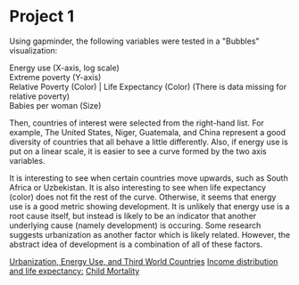 # Project 1

Using gapminder, the following variables were tested in a "Bubbles" visualization:

Energy use (X-axis, log scale)  
Extreme poverty (Y-axis)  
Relative Poverty (Color) | Life Expectancy (Color) (There is data missing for relative poverty)  
Babies per woman (Size)  

Then, countries of interest were selected from the right-hand list.
For example, The United States, Niger, Guatemala, and China represent a good diversity of countries that all behave a little differently. Also, if energy use is put on a linear scale, it is easier to see a curve formed by the two axis variables.

It is interesting to see when certain countries move upwards, such as South Africa or Uzbekistan. 
It is also interesting to see when life expectancy (color) does not fit the rest of the curve.
Otherwise, it seems that energy use is a good metric showing development. It is unlikely that energy use is a root cause itself, but instead is likely to be an indicator that another underlying cause (namely development) is occuring.
Some research suggests urbanization as another factor which is likely related.
However, the abstract idea of development is a combination of all of these factors.

[Urbanization, Energy Use, and Third World Countries](https://www.sciencedirect.com/science/article/pii/095937809500015G)
[Income distribution and life expectancy:](https://www.ncbi.nlm.nih.gov/pmc/articles/PMC1881178/)
[Child Mortality](https://www.sciencedirect.com/science/article/pii/S0140673612605601)
